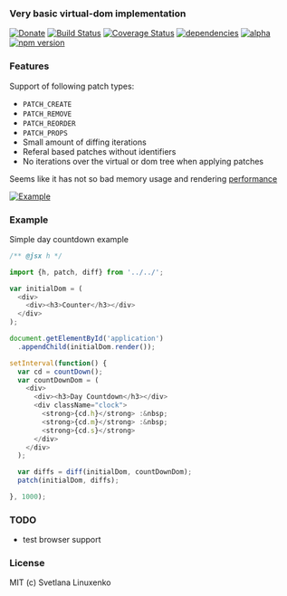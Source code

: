 ### Very basic virtual-dom implementation

[![Donate](https://img.shields.io/badge/donate-3$-green.svg)](https://www.linuxenko.pro/donate.html#?amount=3) [![Build Status](https://travis-ci.org/linuxenko/basic-virtual-dom.svg?branch=master)](https://travis-ci.org/linuxenko/basic-virtual-dom) [![Coverage Status](https://coveralls.io/repos/github/linuxenko/basic-virtual-dom/badge.svg?branch=master)](https://coveralls.io/github/linuxenko/basic-virtual-dom?branch=master) [![dependencies](https://david-dm.org/linuxenko/basic-virtual-dom.svg)](https://github.com/linuxenko/basic-virtual-dom/) [![alpha](https://img.shields.io/badge/stability-Experimental-ff69b4.svg)](https://github.com/linuxenko/basic-virtual-dom) [![npm version](https://img.shields.io/npm/v/basic-virtual-dom.svg)](https://www.npmjs.com/package/basic-virtual-dom)

### Features
  Support of following patch types:

  * `PATCH_CREATE`
  * `PATCH_REMOVE`
  * `PATCH_REORDER`
  * `PATCH_PROPS`
  * Small amount of diffing iterations
  * Referal based patches without identifiers
  * No iterations over the virtual or dom tree when applying patches

Seems like it has not so bad memory usage and rendering [performance](https://15lyfromsaturn.github.io/js-repaint-perfs/basic-virtual-dom/index.html)

[![Example](https://raw.githubusercontent.com/linuxenko/basic-virtual-dom/master/examples/misc/inspect.gif)](https://15lyfromsaturn.github.io/js-repaint-perfs/basic-virtual-dom/index.html)

### Example

Simple day countdown example 
```javascript
/** @jsx h */

import {h, patch, diff} from '../../';

var initialDom = (
  <div>
    <div><h3>Counter</h3></div>
  </div>
);

document.getElementById('application')
  .appendChild(initialDom.render());

setInterval(function() {
  var cd = countDown();
  var countDownDom = (
    <div>
      <div><h3>Day Countdown</h3></div>
      <div className="clock">
        <strong>{cd.h}</strong> :&nbsp;
        <strong>{cd.m}</strong> :&nbsp;
        <strong>{cd.s}</strong>
      </div>
    </div>
  );

  var diffs = diff(initialDom, countDownDom);
  patch(initialDom, diffs);

}, 1000);
```
### TODO
  * test browser support

### License
MIT (c) Svetlana Linuxenko
